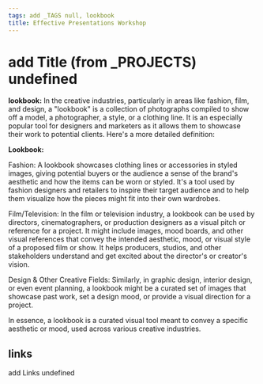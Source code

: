```yaml
---
tags: add _TAGS null, lookbook
title: Effective Presentations Workshop
---
```


# add Title (from _PROJECTS) undefined

**lookbook:** In the creative industries, particularly in areas like fashion, film, and design, a "lookbook" is a collection of photographs compiled to show off a model, a photographer, a style, or a clothing line. It is an especially popular tool for designers and marketers as it allows them to showcase their work to potential clients. Here's a more detailed definition:

**Lookbook:**

Fashion: A lookbook showcases clothing lines or accessories in styled images, giving potential buyers or the audience a sense of the brand's aesthetic and how the items can be worn or styled. It's a tool used by fashion designers and retailers to inspire their target audience and to help them visualize how the pieces might fit into their own wardrobes.

Film/Television: In the film or television industry, a lookbook can be used by directors, cinematographers, or production designers as a visual pitch or reference for a project. It might include images, mood boards, and other visual references that convey the intended aesthetic, mood, or visual style of a proposed film or show. It helps producers, studios, and other stakeholders understand and get excited about the director's or creator's vision.

Design & Other Creative Fields: Similarly, in graphic design, interior design, or even event planning, a lookbook might be a curated set of images that showcase past work, set a design mood, or provide a visual direction for a project.

In essence, a lookbook is a curated visual tool meant to convey a specific aesthetic or mood, used across various creative industries.

## links

add Links undefined